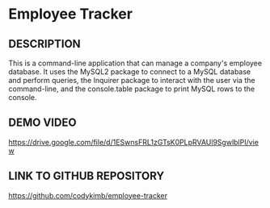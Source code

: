 # Employee Tracker
  
## DESCRIPTION  
This is a command-line application that can manage a company's employee database. It uses the MySQL2 package to connect to a MySQL database and perform queries, the Inquirer package to interact with the user via the command-line, and the console.table package to print MySQL rows to the console.

## DEMO VIDEO  
https://drive.google.com/file/d/1ESwnsFRL1zGTsK0PLpRVAUl9SgwlblPI/view
  
## LINK TO GITHUB REPOSITORY  
https://github.com/codykimb/employee-tracker

